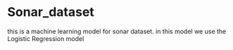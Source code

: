 # Sonar_dataset
this is a machine learning model for sonar dataset.
in this model we use the Logistic Regression model
